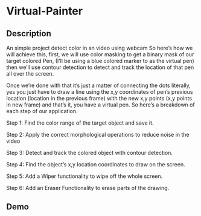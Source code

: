 # Virtual-Painter

## Description
An simple project detect color in an video using webcam
So here’s how we will achieve this, first, we will use color masking to get a binary mask of our target colored Pen, (I’ll be using a blue colored marker to as the virtual pen) then we’ll use contour detection to detect and track the location of that pen all over the screen.

Once we’re done with that it’s just a matter of connecting the dots literally, yes you just have to draw a line using the x,y coordinates of pen’s previous location (location in the previous frame) with the new x,y points (x,y points in new frame) and that’s it, you have a virtual pen.
So here’s a breakdown of each step of our application.

Step 1: Find the color range of the target object and save it. 

Step 2: Apply the correct morphological operations to reduce noise in the video 

Step 3: Detect and track the colored object with contour detection.

Step 4: Find the object’s x,y location coordinates to draw on the screen. 

Step 5: Add a Wiper functionality to wipe off the whole screen.

Step 6: Add an Eraser Functionality to erase parts of the drawing.

## Demo


